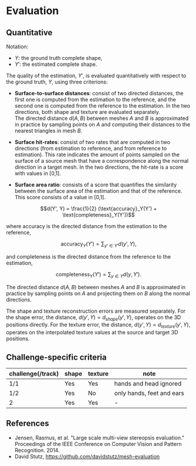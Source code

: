 # Evaluation

## Quantitative

Notation:

- $`Y`$: the ground truth complete shape,
- $`Y'`$: the estimated complete shape.

The quality of the estimation, $`Y'`$, is evaluated quantitatively with respect
to the ground truth, $`Y`$, using three criterions:

- **Surface-to-surface distances**: consist of two directed distances, the first one
is computed from the estimation to the reference, and the second one is computed
from the reference to the estimation. In the two directions, both shape and 
texture are evaluated separately.  
The directed distance $`d(A, B)`$ between meshes $`A`$ and $`B`$ is
approximated in practice by sampling points on $`A`$ and computing their distances to the nearest triangles in mesh $`B`$. 


- **Surface hit-rates**: consist of two rates that are computed in two directions 
(from estimation to reference, and from reference to estimation). This rate 
indicates the amount of points sampled on the surface of a source mesh that have
a correspondence along the normal direction in a target mesh. In the two directions, the hit-rate 
is a score with values in [0,1].




- **Surface area ratio**: consists of a score that quantifies the similarity between
the surface area of the estimation and that of the reference. 
This score consists of a value in [0,1].


```math
d(Y', Y) = \frac{1}{2} (\text{accuracy}_Y(Y') + \text{completeness}_Y(Y'))
```

where accuracy is the directed distance from the estimation to the reference,

```math
\text{accuracy}_Y(Y') = \sum_{y' \in Y'} d(y', Y),
```

and completeness is the directed distance from the reference to the estimation,

```math
\text{completeness}_Y(Y') = \sum_{y \in Y} d(y, Y').
```

The directed distance $`d(A, B)`$ between meshes $`A`$ and $`B`$ is
approximated in practice by sampling points on $`A`$ and projecting them on
$`B`$ along the normal directions.

The shape and texture reconstruction errors are measured separately.
For the shape error, the distance,
$`d(y', Y) = d_{shape}(y', Y),`$
operates on the 3D positions directly.
For the texture error, the distance,
$`d(y', Y) = d_{texture}(y', Y),`$
operates on the interpolated texture values at the source and target 3D
positions.


## Challenge-specific criteria

| challenge(/track) | shape | texture | note                      |
| -                 | -     | -       | -                         |
| 1/1               | Yes   | Yes     | hands and head ignored    |
| 1/2               | Yes   | No      | only hands, feet and ears |
| 2                 | Yes   | Yes     | -                         |


## References

- Jensen, Rasmus, et al.
  "Large scale multi-view stereopsis evaluation."
  Proceedings of the IEEE Conference on Computer Vision and Pattern
  Recognition.
  2014.
- David Stutz, https://github.com/davidstutz/mesh-evaluation
